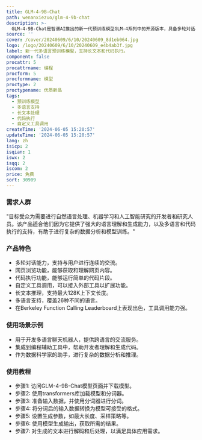```yaml
---
title: GLM-4-9B-Chat
path: wenanxiezuo/glm-4-9b-chat
description: >-
  GLM-4-9B-Chat是智谱AI推出的新一代预训练模型GLM-4系列中的开源版本，具备多轮对话、网页浏览、代码执行、自定义工具调用和长文本推理等高级功能。支持包括日语、韩语、德语在内的26种语言，并且推出了支持1M上下文长度的模型。
source: ''
cover: /cover/20240609/6/10/20240609_8d1eb064.jpg
logo: /logo/20240609/6/10/20240609_e4b4ab3f.jpg
label: 新一代多语言预训练模型，支持长文本和代码执行。
component: false
procattr: 5
procattrname: 编程
procform: 5
procformname: 模型
proctype: 2
proctypename: 优质新品
tags:
  - 预训练模型
  - 多语言支持
  - 长文本处理
  - 代码执行
  - 自定义工具调用
createTime: '2024-06-05 15:20:57'
updateTime: '2024-06-05 15:20:57'
lang: zh
isicp: 2
isqian: 1
iswx: 2
isqq: 2
iscom: 2
price: 免费
sort: 30909
---
```




### 需求人群
"目标受众为需要进行自然语言处理、机器学习和人工智能研究的开发者和研究人员。该产品适合他们因为它提供了强大的语言理解和生成能力，以及多语言和代码执行的支持，有助于进行复杂的数据分析和模型训练。"

### 产品特色
* 多轮对话能力，支持与用户进行连续的交流。
* 网页浏览功能，能够获取和理解网页内容。
* 代码执行功能，能够运行简单的代码片段。
* 自定义工具调用，可以接入外部工具以扩展功能。
* 长文本推理，支持最大128K上下文长度。
* 多语言支持，覆盖26种不同的语言。
* 在Berkeley Function Calling Leaderboard上表现出色，工具调用能力强。

### 使用场景示例
* 用于开发多语言聊天机器人，提供跨语言的交流服务。
* 集成到编程辅助工具中，帮助开发者理解和生成代码。
* 作为数据科学家的助手，进行复杂的数据分析和推理。

### 使用教程
* 步骤1: 访问GLM-4-9B-Chat模型页面并下载模型。
* 步骤2: 使用transformers库加载模型和分词器。
* 步骤3: 准备输入数据，并使用分词器进行分词。
* 步骤4: 将分词后的输入数据转换为模型可接受的格式。
* 步骤5: 设置生成参数，如最大长度、采样策略等。
* 步骤6: 使用模型生成输出，获取所需的结果。
* 步骤7: 对生成的文本进行解码和后处理，以满足具体应用需求。

  
